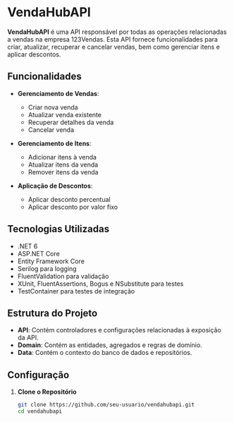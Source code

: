 # VendaHubAPI

**VendaHubAPI** é uma API responsável por todas as operações relacionadas a vendas na empresa 123Vendas. Esta API fornece funcionalidades para criar, atualizar, recuperar e cancelar vendas, bem como gerenciar itens e aplicar descontos.

## Funcionalidades

- **Gerenciamento de Vendas**:
  - Criar nova venda
  - Atualizar venda existente
  - Recuperar detalhes da venda
  - Cancelar venda

- **Gerenciamento de Itens**:
  - Adicionar itens à venda
  - Atualizar itens da venda
  - Remover itens da venda

- **Aplicação de Descontos**:
  - Aplicar desconto percentual
  - Aplicar desconto por valor fixo

## Tecnologias Utilizadas

- .NET 6
- ASP.NET Core
- Entity Framework Core
- Serilog para logging
- FluentValidation para validação
- XUnit, FluentAssertions, Bogus e NSubstitute para testes
- TestContainer para testes de integração

## Estrutura do Projeto

- **API**: Contém controladores e configurações relacionadas à exposição da API.
- **Domain**: Contém as entidades, agregados e regras de domínio.
- **Data**: Contém o contexto do banco de dados e repositórios.

## Configuração

1. **Clone o Repositório**

   ```bash
   git clone https://github.com/seu-usuario/vendahubapi.git
   cd vendahubapi
